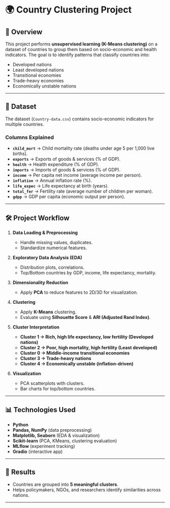 # 🌍 Country Clustering Project

## 📌 Overview

This project performs **unsupervised learning (K-Means clustering)** on a dataset of countries to group them based on socio-economic and health indicators.
The goal is to identify patterns that classify countries into:

* Developed nations
* Least developed nations
* Transitional economies
* Trade-heavy economies
* Economically unstable nations

---

## 📂 Dataset

The dataset (`Country-data.csv`) contains socio-economic indicators for multiple countries.

### Columns Explained

* **`child_mort`** → Child mortality rate (deaths under age 5 per 1,000 live births).
* **`exports`** → Exports of goods & services (% of GDP).
* **`health`** → Health expenditure (% of GDP).
* **`imports`** → Imports of goods & services (% of GDP).
* **`income`** → Per capita net income (average income per person).
* **`inflation`** → Annual inflation rate (%).
* **`life_expec`** → Life expectancy at birth (years).
* **`total_fer`** → Fertility rate (average number of children per woman).
* **`gdpp`** → GDP per capita (economic output per person).

---

## 🛠️ Project Workflow

1. **Data Loading & Preprocessing**

   * Handle missing values, duplicates.
   * Standardize numerical features.

2. **Exploratory Data Analysis (EDA)**

   * Distribution plots, correlations.
   * Top/Bottom countries by GDP, income, life expectancy, mortality.

3. **Dimensionality Reduction**

   * Apply **PCA** to reduce features to 2D/3D for visualization.

4. **Clustering**

   * Apply **K-Means** clustering.
   * Evaluate using **Silhouette Score** & **ARI (Adjusted Rand Index)**.

5. **Cluster Interpretation**

   * **Cluster 1 → Rich, high life expectancy, low fertility (Developed nations)**
   * **Cluster 2 → Poor, high mortality, high fertility (Least developed)**
   * **Cluster 0 → Middle-income transitional economies**
   * **Cluster 3 → Trade-heavy nations**
   * **Cluster 4 → Economically unstable (inflation-driven)**

6. **Visualization**

   * PCA scatterplots with clusters.
   * Bar charts for top/bottom countries.

---

## 📊 Technologies Used

* **Python**
* **Pandas, NumPy** (data preprocessing)
* **Matplotlib, Seaborn** (EDA & visualization)
* **Scikit-learn** (PCA, KMeans, clustering evaluation)
* **MLflow** (experiment tracking)
* **Gradio** (interactive app)

---

## 📌 Results

* Countries are grouped into **5 meaningful clusters**.
* Helps policymakers, NGOs, and researchers identify similarities across nations.

---

